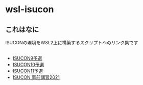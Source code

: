 # wsl-isucon

## これはなに

ISUCONの環境をWSL2上に構築するスクリプトへのリンク集です

##

* [ISUCON9予選](https://github.com/matsuu/wsl-isucon9-qualifier)
* [ISUCON10予選](https://github.com/matsuu/wsl-isucon10-qualifier)
* [ISUCON11予選](https://github.com/matsuu/wsl-isucon11-qualifier)
* [ISUCON 事前講習2021](https://github.com/kjmkznr/wsl-isucon11-prior)
